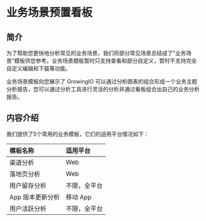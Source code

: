 # 业务场景预置看板

## 简介 <a id="jian-jie"></a>

为了帮助您更快地分析常见的业务场景，我们将部分常见场景总结成了"业务场景"模板供您参考。业务场景模板暂时只支持查看和部分自定义，暂时不支持完全自定义编辑和下载等功能。

业务场景模板向您展示了 GrowingIO 可以通过分析图表的组合形成一个业务主题分析报告，您可以通过分析工具进行灵活的分析并通过看板组合出自己的业务分析报告。

## 内容介绍  <a id="nei-rong-jie-shao"></a>

我们提供了5个常用的业务模板，它们的适用平台情况如下：

| **模板名称** | **适用平台** |
| :--- | :--- |
| 渠道分析 | Web |
| 落地页分析 | Web |
| 用户留存分析 | 不限，全平台 |
|  App 版本更新分析 | 移动 App |
| 用户活跃分析 |  不限，全平台 |

